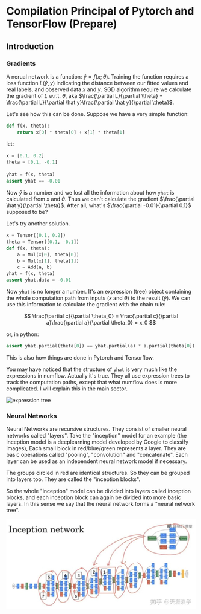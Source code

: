 # Compilation Principal of Pytorch and TensorFlow (Prepare)

## Introduction

### Gradients

A nerual network is a function: $\hat y = f(x; \theta)$.
Training the function requires a loss function $L(\hat y, y)$ indicating the distance between our fitted values and real labels, and observed
data $x$ and $y$. SGD algorithm require we calculate the gradient of $L$ w.r.t.
$\theta$, aka $\frac{\partial L}{\partial \theta} = \frac{\partial L}{\partial \hat y}\frac{\partial \hat y}{\partial \theta}$.

Let's see how this can be done. Suppose we have a very simple function:

```python
def f(x, theta):
    return x[0] * theta[0] + x[1] * theta[1]
```

let:

```python
x = [0.1, 0.2]
theta = [0.1, -0.1]

yhat = f(x, theta)
assert yhat == -0.01
```

Now $\hat y$ is a number and we lost all the information about how `yhat` is calculated from $x$ and $\theta$. Thus we can't calculate the gradient $\frac{\partial \hat y}{\partial \theta}$. After all, what's $\frac{\partial -0.01}{\partial 0.1}$ supposed to be?

Let's try another solution.

```python
x = Tensor([0.1, 0.2])
theta = Tensor([0.1, -0.1])
def f(x, theta):
    a = Mul(x[0], theta[0])
    b = Mul(x[1], theta[1])
    c = Add(a, b)
yhat = f(x, theta)
assert yhat.data = -0.01
```

Now `yhat` is no longer a number. It's an expression (tree) object containing the whole computation path from inputs ($x$ and $\theta$) to the result ($\hat y$). We can use this information to calculate the gradient with the chain rule:

$$ \frac{\partial c}{\partial \theta_0} = \frac{\partial c}{\partial a}\frac{\partial a}{\partial \theta_0} = x_0 $$

or, in python:

```python
assert yhat.partial(theta[0]) == yhat.partial(a) * a.partial(theta[0]) == 1 * x[0] == x[0]
```

This is also how things are done in Pytorch and Tensorflow.

You may have noticed that the structure of `yhat` is very much like the expressions in numflow. Actually it's true. They all use expression trees to track the computation paths, except that what numflow does is more complicated. I will explain this in the main sector.

![expression tree](./build/graph/exprtree.png)

### Neural Networks

Neural Networks are recursive structures. They consist of smaller neural networks called "layers". Take the "inception" model for an example (the inception model is a deeplearning model developed by Google to classify images), Each small block in red/blue/green represents a layer. They are basic operations called "pooling", "convolution" and "concatenate". Each layer can be used as an independent neural network model if necessary.

The groups circled in red are identical structures. So they can be grouped into layers too. They are called the "inception blocks".

So the whole "inception" model can be divided into layers called inception blocks, and each inception block can again be divided into more basic layers. In this sense we say that the neural network forms a "neural network tree".

![inception model](./images/inception.jpg)
